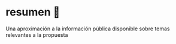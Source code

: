 # resumen 🦉 
Una aproximación a la información pública disponible sobre temas relevantes a la propuesta
